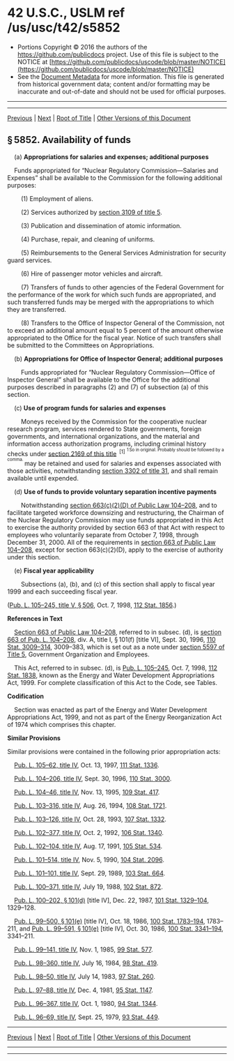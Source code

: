 ---
---

# 42 U.S.C., USLM ref /us/usc/t42/s5852

* Portions Copyright © 2016 the authors of the https://github.com/publicdocs project.
  Use of this file is subject to the NOTICE at [https://github.com/publicdocs/uscode/blob/master/NOTICE](https://github.com/publicdocs/uscode/blob/master/NOTICE)
* See the [Document Metadata](././../../../../..//README.md) for more information.
  This file is generated from historical government data; content and/or formatting may be inaccurate and out-of-date and should not be used for official purposes.

----------
----------

[Previous](./../../../../..//us/usc/t42/ch73/schII/m__us_usc_t42_s5851.md) | [Next](./../../../../..//us/usc/t42/ch73/schII/m__us_usc_t42_s5853.md) | [Root of Title](./../../../../../) | [Other Versions of this Document](https://publicdocs.github.io/go/links?ns=uslm&ref=%2Fus%2Fusc%2Ft42%2Fs5852)

## § 5852. Availability of funds

    (a) __Appropriations for salaries and expenses; additional purposes__ 

    Funds appropriated for “Nuclear Regulatory Commission—Salaries and Expenses” shall be available to the Commission for the following additional purposes:

        (1) Employment of aliens.

        (2) Services authorized by [section 3109 of title 5][/us/usc/t5/s3109].

        (3) Publication and dissemination of atomic information.

        (4) Purchase, repair, and cleaning of uniforms.

        (5) Reimbursements to the General Services Administration for security guard services.

        (6) Hire of passenger motor vehicles and aircraft.

        (7) Transfers of funds to other agencies of the Federal Government for the performance of the work for which such funds are appropriated, and such transferred funds may be merged with the appropriations to which they are transferred.

        (8) Transfers to the Office of Inspector General of the Commission, not to exceed an additional amount equal to 5 percent of the amount otherwise appropriated to the Office for the fiscal year. Notice of such transfers shall be submitted to the Committees on Appropriations.

    (b) __Appropriations for Office of Inspector General; additional purposes__ 

        Funds appropriated for “Nuclear Regulatory Commission—Office of Inspector General” shall be available to the Office for the additional purposes described in paragraphs (2) and (7) of subsection (a) of this section.

    (c) __Use of program funds for salaries and expenses__ 

        Moneys received by the Commission for the cooperative nuclear research program, services rendered to State governments, foreign governments, and international organizations, and the material and information access authorization programs, including criminal history checks under [section 2169 of this title][/us/usc/t42/s2169]  <sup>\[1\]</sup>  <sup><sup> 1 So in original. Probably should be followed by a comma. </sup></sup>  may be retained and used for salaries and expenses associated with those activities, notwithstanding [section 3302 of title 31][/us/usc/t31/s3302], and shall remain available until expended.

    (d) __Use of funds to provide voluntary separation incentive payments__ 

        Notwithstanding [section 663(c)(2)(D) of Public Law 104–208][/us/pl/104/208/s663/c/2/D], and to facilitate targeted workforce downsizing and restructuring, the Chairman of the Nuclear Regulatory Commission may use funds appropriated in this Act to exercise the authority provided by section 663 of that Act with respect to employees who voluntarily separate from October 7, 1998, through December 31, 2000. All of the requirements in [section 663 of Public Law 104–208][/us/pl/104/208/s663], except for section 663(c)(2)(D), apply to the exercise of authority under this section.

    (e) __Fiscal year applicability__ 

        Subsections (a), (b), and (c) of this section shall apply to fiscal year 1999 and each succeeding fiscal year.

([Pub. L. 105–245, title V, § 506][/us/pl/105/245/s506], Oct. 7, 1998, [112 Stat. 1856][/us/stat/112/1856].)

 __References in Text__ 

    [Section 663 of Public Law 104–208][/us/pl/104/208/s663], referred to in subsec. (d), is [section 663 of Pub. L. 104–208][/us/pl/104/208/s663], div. A, title I, § 101(f) \[title VI\], Sept. 30, 1996, [110 Stat. 3009–314][/us/stat/110/3009-314], 3009–383, which is set out as a note under [section 5597 of Title 5][/us/usc/t5/s5597], Government Organization and Employees.

    This Act, referred to in subsec. (d), is [Pub. L. 105–245][/us/pl/105/245], Oct. 7, 1998, [112 Stat. 1838][/us/stat/112/1838], known as the Energy and Water Development Appropriations Act, 1999. For complete classification of this Act to the Code, see Tables.

 __Codification__ 

    Section was enacted as part of the Energy and Water Development Appropriations Act, 1999, and not as part of the Energy Reorganization Act of 1974 which comprises this chapter.

 __Similar Provisions__ 

Similar provisions were contained in the following prior appropriation acts:

    [Pub. L. 105–62, title IV][/us/pl/105/62], Oct. 13, 1997, [111 Stat. 1336][/us/stat/111/1336].

    [Pub. L. 104–206, title IV][/us/pl/104/206], Sept. 30, 1996, [110 Stat. 3000][/us/stat/110/3000].

    [Pub. L. 104–46, title IV][/us/pl/104/46], Nov. 13, 1995, [109 Stat. 417][/us/stat/109/417].

    [Pub. L. 103–316, title IV][/us/pl/103/316], Aug. 26, 1994, [108 Stat. 1721][/us/stat/108/1721].

    [Pub. L. 103–126, title IV][/us/pl/103/126], Oct. 28, 1993, [107 Stat. 1332][/us/stat/107/1332].

    [Pub. L. 102–377, title IV][/us/pl/102/377], Oct. 2, 1992, [106 Stat. 1340][/us/stat/106/1340].

    [Pub. L. 102–104, title IV][/us/pl/102/104], Aug. 17, 1991, [105 Stat. 534][/us/stat/105/534].

    [Pub. L. 101–514, title IV][/us/pl/101/514], Nov. 5, 1990, [104 Stat. 2096][/us/stat/104/2096].

    [Pub. L. 101–101, title IV][/us/pl/101/101], Sept. 29, 1989, [103 Stat. 664][/us/stat/103/664].

    [Pub. L. 100–371, title IV][/us/pl/100/371], July 19, 1988, [102 Stat. 872][/us/stat/102/872].

    [Pub. L. 100–202, § 101(d)][/us/pl/100/202/s101/d] \[title IV\], Dec. 22, 1987, [101 Stat. 1329–104][/us/stat/101/1329-104], 1329–128.

    [Pub. L. 99–500, § 101(e)][/us/pl/99/500/s101/e] \[title IV\], Oct. 18, 1986, [100 Stat. 1783–194][/us/stat/100/1783-194], 1783–211, and [Pub. L. 99–591, § 101(e)][/us/pl/99/591/s101/e] \[title IV\], Oct. 30, 1986, [100 Stat. 3341–194][/us/stat/100/3341-194], 3341–211.

    [Pub. L. 99–141, title IV][/us/pl/99/141], Nov. 1, 1985, [99 Stat. 577][/us/stat/99/577].

    [Pub. L. 98–360, title IV][/us/pl/98/360], July 16, 1984, [98 Stat. 419][/us/stat/98/419].

    [Pub. L. 98–50, title IV][/us/pl/98/50], July 14, 1983, [97 Stat. 260][/us/stat/97/260].

    [Pub. L. 97–88, title IV][/us/pl/97/88], Dec. 4, 1981, [95 Stat. 1147][/us/stat/95/1147].

    [Pub. L. 96–367, title IV][/us/pl/96/367], Oct. 1, 1980, [94 Stat. 1344][/us/stat/94/1344].

    [Pub. L. 96–69, title IV][/us/pl/96/69], Sept. 25, 1979, [93 Stat. 449][/us/stat/93/449].

----------

[Previous](./../../../../..//us/usc/t42/ch73/schII/m__us_usc_t42_s5851.md) | [Next](./../../../../..//us/usc/t42/ch73/schII/m__us_usc_t42_s5853.md) | [Root of Title](./../../../../../) | [Other Versions of this Document](https://publicdocs.github.io/go/links?ns=uslm&ref=%2Fus%2Fusc%2Ft42%2Fs5852)

----------
----------

[/us/usc/t5/s3109]: https://publicdocs.github.io/go/links?ns=uslm&ref=%2Fus%2Fusc%2Ft5%2Fs3109
[/us/usc/t42/s2169]: https://publicdocs.github.io/go/links?ns=uslm&ref=%2Fus%2Fusc%2Ft42%2Fs2169
[/us/usc/t31/s3302]: https://publicdocs.github.io/go/links?ns=uslm&ref=%2Fus%2Fusc%2Ft31%2Fs3302
[/us/pl/104/208/s663/c/2/D]: https://publicdocs.github.io/go/links?ns=uslm&ref=%2Fus%2Fpl%2F104%2F208%2Fs663%2Fc%2F2%2FD
[/us/pl/104/208/s663]: https://publicdocs.github.io/go/links?ns=uslm&ref=%2Fus%2Fpl%2F104%2F208%2Fs663
[/us/pl/105/245/s506]: https://publicdocs.github.io/go/links?ns=uslm&ref=%2Fus%2Fpl%2F105%2F245%2Fs506
[/us/stat/112/1856]: https://publicdocs.github.io/go/links?ns=uslm&ref=%2Fus%2Fstat%2F112%2F1856
[/us/pl/104/208/s663]: https://publicdocs.github.io/go/links?ns=uslm&ref=%2Fus%2Fpl%2F104%2F208%2Fs663
[/us/pl/104/208/s663]: https://publicdocs.github.io/go/links?ns=uslm&ref=%2Fus%2Fpl%2F104%2F208%2Fs663
[/us/stat/110/3009-314]: https://publicdocs.github.io/go/links?ns=uslm&ref=%2Fus%2Fstat%2F110%2F3009-314
[/us/usc/t5/s5597]: https://publicdocs.github.io/go/links?ns=uslm&ref=%2Fus%2Fusc%2Ft5%2Fs5597
[/us/pl/105/245]: https://publicdocs.github.io/go/links?ns=uslm&ref=%2Fus%2Fpl%2F105%2F245
[/us/stat/112/1838]: https://publicdocs.github.io/go/links?ns=uslm&ref=%2Fus%2Fstat%2F112%2F1838
[/us/pl/105/62]: https://publicdocs.github.io/go/links?ns=uslm&ref=%2Fus%2Fpl%2F105%2F62
[/us/stat/111/1336]: https://publicdocs.github.io/go/links?ns=uslm&ref=%2Fus%2Fstat%2F111%2F1336
[/us/pl/104/206]: https://publicdocs.github.io/go/links?ns=uslm&ref=%2Fus%2Fpl%2F104%2F206
[/us/stat/110/3000]: https://publicdocs.github.io/go/links?ns=uslm&ref=%2Fus%2Fstat%2F110%2F3000
[/us/pl/104/46]: https://publicdocs.github.io/go/links?ns=uslm&ref=%2Fus%2Fpl%2F104%2F46
[/us/stat/109/417]: https://publicdocs.github.io/go/links?ns=uslm&ref=%2Fus%2Fstat%2F109%2F417
[/us/pl/103/316]: https://publicdocs.github.io/go/links?ns=uslm&ref=%2Fus%2Fpl%2F103%2F316
[/us/stat/108/1721]: https://publicdocs.github.io/go/links?ns=uslm&ref=%2Fus%2Fstat%2F108%2F1721
[/us/pl/103/126]: https://publicdocs.github.io/go/links?ns=uslm&ref=%2Fus%2Fpl%2F103%2F126
[/us/stat/107/1332]: https://publicdocs.github.io/go/links?ns=uslm&ref=%2Fus%2Fstat%2F107%2F1332
[/us/pl/102/377]: https://publicdocs.github.io/go/links?ns=uslm&ref=%2Fus%2Fpl%2F102%2F377
[/us/stat/106/1340]: https://publicdocs.github.io/go/links?ns=uslm&ref=%2Fus%2Fstat%2F106%2F1340
[/us/pl/102/104]: https://publicdocs.github.io/go/links?ns=uslm&ref=%2Fus%2Fpl%2F102%2F104
[/us/stat/105/534]: https://publicdocs.github.io/go/links?ns=uslm&ref=%2Fus%2Fstat%2F105%2F534
[/us/pl/101/514]: https://publicdocs.github.io/go/links?ns=uslm&ref=%2Fus%2Fpl%2F101%2F514
[/us/stat/104/2096]: https://publicdocs.github.io/go/links?ns=uslm&ref=%2Fus%2Fstat%2F104%2F2096
[/us/pl/101/101]: https://publicdocs.github.io/go/links?ns=uslm&ref=%2Fus%2Fpl%2F101%2F101
[/us/stat/103/664]: https://publicdocs.github.io/go/links?ns=uslm&ref=%2Fus%2Fstat%2F103%2F664
[/us/pl/100/371]: https://publicdocs.github.io/go/links?ns=uslm&ref=%2Fus%2Fpl%2F100%2F371
[/us/stat/102/872]: https://publicdocs.github.io/go/links?ns=uslm&ref=%2Fus%2Fstat%2F102%2F872
[/us/pl/100/202/s101/d]: https://publicdocs.github.io/go/links?ns=uslm&ref=%2Fus%2Fpl%2F100%2F202%2Fs101%2Fd
[/us/stat/101/1329-104]: https://publicdocs.github.io/go/links?ns=uslm&ref=%2Fus%2Fstat%2F101%2F1329-104
[/us/pl/99/500/s101/e]: https://publicdocs.github.io/go/links?ns=uslm&ref=%2Fus%2Fpl%2F99%2F500%2Fs101%2Fe
[/us/stat/100/1783-194]: https://publicdocs.github.io/go/links?ns=uslm&ref=%2Fus%2Fstat%2F100%2F1783-194
[/us/pl/99/591/s101/e]: https://publicdocs.github.io/go/links?ns=uslm&ref=%2Fus%2Fpl%2F99%2F591%2Fs101%2Fe
[/us/stat/100/3341-194]: https://publicdocs.github.io/go/links?ns=uslm&ref=%2Fus%2Fstat%2F100%2F3341-194
[/us/pl/99/141]: https://publicdocs.github.io/go/links?ns=uslm&ref=%2Fus%2Fpl%2F99%2F141
[/us/stat/99/577]: https://publicdocs.github.io/go/links?ns=uslm&ref=%2Fus%2Fstat%2F99%2F577
[/us/pl/98/360]: https://publicdocs.github.io/go/links?ns=uslm&ref=%2Fus%2Fpl%2F98%2F360
[/us/stat/98/419]: https://publicdocs.github.io/go/links?ns=uslm&ref=%2Fus%2Fstat%2F98%2F419
[/us/pl/98/50]: https://publicdocs.github.io/go/links?ns=uslm&ref=%2Fus%2Fpl%2F98%2F50
[/us/stat/97/260]: https://publicdocs.github.io/go/links?ns=uslm&ref=%2Fus%2Fstat%2F97%2F260
[/us/pl/97/88]: https://publicdocs.github.io/go/links?ns=uslm&ref=%2Fus%2Fpl%2F97%2F88
[/us/stat/95/1147]: https://publicdocs.github.io/go/links?ns=uslm&ref=%2Fus%2Fstat%2F95%2F1147
[/us/pl/96/367]: https://publicdocs.github.io/go/links?ns=uslm&ref=%2Fus%2Fpl%2F96%2F367
[/us/stat/94/1344]: https://publicdocs.github.io/go/links?ns=uslm&ref=%2Fus%2Fstat%2F94%2F1344
[/us/pl/96/69]: https://publicdocs.github.io/go/links?ns=uslm&ref=%2Fus%2Fpl%2F96%2F69
[/us/stat/93/449]: https://publicdocs.github.io/go/links?ns=uslm&ref=%2Fus%2Fstat%2F93%2F449


